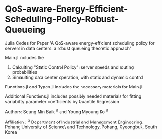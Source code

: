 # QoS-aware-Energy-Efficient-Scheduling-Policy-Robust-Queueing
Julia Codes for Paper 'A QoS-aware energy-efficient scheduling policy for servers in data centers: a robust queueing theoretic approach'

Main.jl includes the 
1. Calculting "Static Control Policy"; server speeds and routing probabilities
2. Simaulting data center operation, with static and dynamic control

Functions.jl and Types.jl includes the necessary materials for Main.jl

Additional Functions.jl includes possibly needed materials for fitting variability parameter coefficients by Quantile Regression

Authors: Seung Min Baik $^a$ and Young Myoung Ko $^a$

Affiliation : $^a$ Department of Industrial and Management Engineering, Pohang University of Science\\ and Technology, Pohang, Gyeongbuk, South Korea
